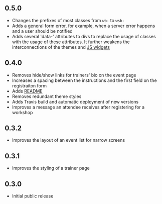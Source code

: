## 0.5.0
* Changes the prefixes of most classes from `wb-` to `wsb-`
* Adds a general form error, for example, when a server error happens and a user should be notified
* Adds several 'data-' attributes to divs to replace the usage of classes with the usage of these attributes. It further weakens 
the interconnections of the themes and [JS widgets](https://github.com/workshopbutler/js-widgets)

## 0.4.0
* Removes hide/show links for trainers' bio on the event page
* Increases a spacing between the instructions and the first field on the registraiton form
* Adds [README](README.md) 
* Removes redundant theme styles
* Adds Travis build and automatic deployment of new versions
* Improves a message an attendee receives after registering for a workshop 

## 0.3.2
* Improves the layout of an event list for narrow screens

## 0.3.1
* Improves the styling of a trainer page

## 0.3.0
* Initial public release

